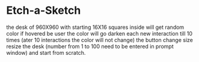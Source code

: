 ﻿# Etch-a-Sketch
the desk of 960X960 with starting 16X16 squares inside will get random color if hovered be user
the color will go darken each new interaction till 10 times (ater 10 interactions the color will not change)
the button change size resize the desk (number from 1 to 100 need to be entered in prompt window) and start from scratch.
